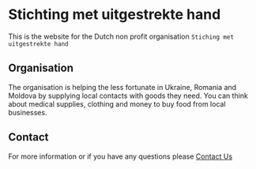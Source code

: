 # Stichting met uitgestrekte hand

This is the website for the Dutch non profit organisation `Stiching met uitgestrekte hand `

## Organisation

The organisation is helping the less fortunate in Ukraine, Romania and Moldova by supplying local contacts with goods they need. You can think about medical supplies, clothing and money to buy food from local businesses.

## Contact

For more information or if you have any questions please [Contact Us](mailto:info@stichtingmetuitgestrektehand.nl)
